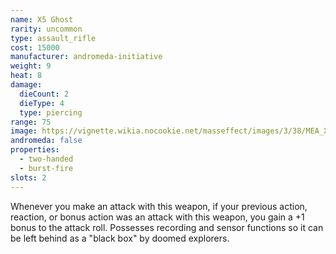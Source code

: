 ```yaml
---
name: X5 Ghost
rarity: uncommon
type: assault_rifle
cost: 15000
manufacturer: andromeda-initiative
weight: 9
heat: 8
damage:
  dieCount: 2
  dieType: 4
  type: piercing
range: 75
image: https://vignette.wikia.nocookie.net/masseffect/images/3/38/MEA_X5_Ghost_MP.png/revision/latest?cb=20180530232855
andromeda: false
properties:
  - two-handed
  - burst-fire
slots: 2
---
```

Whenever you make an attack with this weapon, if your previous action, reaction, or bonus action was 
an attack with this weapon, you gain a +1 bonus to the attack roll. Possesses recording and sensor 
functions so it can be left behind as a "black box" by doomed explorers.